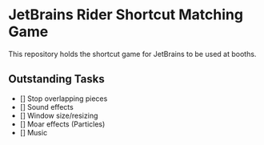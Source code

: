 # JetBrains Rider Shortcut Matching Game

This repository holds the shortcut game for JetBrains to be used at booths.

## Outstanding Tasks

- [] Stop overlapping pieces
- [] Sound effects
- [] Window size/resizing
- [] Moar effects (Particles)
- [] Music
